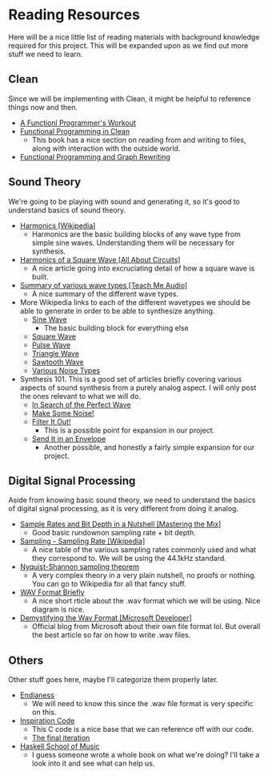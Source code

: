 # Reading Resources
Here will be a nice little list of reading materials with background knowledge required for this project. This will be expanded upon as we find out more stuff we need to learn.

## Clean
Since we will be implementing with Clean, it might be helpful to reference things now and then.
- [A Functionl Programmer's Workout](https://github.com/ParadoxChains/BScFunctionalProgramming-2019-Fall/blob/master/Resources/A%20Functional%20Programmers%20Workout.pdf)
- [Functional Programming in Clean](https://github.com/ParadoxChains/BScFunctionalProgramming-2019-Fall/blob/master/Resources/CleanBookI.pdf)
  - This book has a nice section on reading from and writing to files, along with interaction with the outside world.
- [Functional Programming and Graph Rewriting](https://clean.cs.ru.nl/Functional_Programming_and_Parallel_Graph_Rewriting)

## Sound Theory
We're going to be playing with sound and generating it, so it's good to understand basics of sound theory.
- [Harmonics \[Wikipedia\]](https://en.wikipedia.org/wiki/Harmonic)
  - Harmonics are the basic building blocks of any wave type from simple sine waves. Understanding them will be necessary for synthesis.
- [Harmonics of a Square Wave \[All About Circuits\]](https://www.allaboutcircuits.com/textbook/alternating-current/chpt-7/square-wave-signals/)
  - A nice article going into excruciating detail of how a square wave is built.
- [Summary of various wave types \[Teach Me Audio\]](https://www.teachmeaudio.com/recording/sound-reproduction/common-waveshapes/)
  - A nice summary of the different wave types.
- More Wikipedia links to each of the different wavetypes we should be able to generate in order to be able to synthesize anything.
  - [Sine Wave](https://en.wikipedia.org/wiki/Sine_wave)
    - The basic building block for everything else
  - [Square Wave](https://en.wikipedia.org/wiki/Square_wave)
  - [Pulse Wave](https://en.wikipedia.org/wiki/Pulse_wave)
  - [Triangle Wave](https://en.wikipedia.org/wiki/Triangle_wave)
  - [Sawtooth Wave](https://en.wikipedia.org/wiki/Sawtooth_wave)
  - [Various Noise Types](https://en.wikipedia.org/wiki/Colors_of_noise)
- Synthesis 101. This is a good set of articles briefly covering various aspects of sound synthesis from a purely analog aspect. I will only post the ones relevant to what we will do.
  - [In Search of the Perfect Wave](https://en.audiofanzine.com/getting-started/editorial/articles/in-search-of-the-perfect-wave.html)
  - [Make Some Noise!](https://en.audiofanzine.com/sound-synthesis/editorial/articles/make-some-noise.html)
  - [Filter It Out!](https://en.audiofanzine.com/sound-synthesis/editorial/articles/filter-it-out.html)
    - This is a possible point for expansion in our project.
  - [Send It in an Envelope](https://en.audiofanzine.com/sound-synthesis/editorial/articles/send-it-in-an-envelope.html)
    - Another possible, and honestly a fairly simple expansion for our project.

## Digital Signal Processing
Aside from knowing basic sound theory, we need to understand the basics of digital signal processing, as it is very different from doing it analog.
- [Sample Rates and Bit Depth in a Nutshell \[Mastering the Mix\]](https://www.masteringthemix.com/blogs/learn/113159685-sample-rates-and-bit-depth-in-a-nutshell)
  - Good basic rundownon sampling rate + bit depth.
- [Sampling - Sampling Rate \[Wikipedia\]](https://en.wikipedia.org/wiki/Sampling_(signal_processing)#Sampling_rate)
  - A nice table of the various sampling rates commonly used and what they correspond to. We will be using the 44.1kHz standard.
- [Nyquist-Shannon sampling theorem](http://musicweb.ucsd.edu/~trsmyth/digitalAudio171/Nyquist_Sampling_Theorem.html)
  - A very complex theory in a very plain nutshell, no proofs or nothing. You can go to Wikipedia for all that fancy stuff.
- [WAV Format Briefly](http://soundfile.sapp.org/doc/WaveFormat/)
  - A nice short rticle about the .wav format which we will be using. Nice diagram is nice.
- [Demystifying the Wav Format \[Microsoft Developer\]](https://blogs.msdn.microsoft.com/dawate/2009/06/23/intro-to-audio-programming-part-2-demystifying-the-wav-format/)
  - Official blog from Microsoft about their own file format lol. But overall the best article so far on how to write .wav files.

## Others
Other stuff goes here, maybe I'll categorize them properly later.
- [Endianess](https://en.wikipedia.org/wiki/Endianness)
  - We will need to know this since the .wav file format is very specific on this.
- [Inspiration Code](https://codereview.stackexchange.com/questions/105272/writing-computer-generated-music-to-a-wav-file-in-c?fbclid=IwAR1cnRkABS7SPgRw8Y42T_tQQdTYVBx_B4JSp0KGCv3vafLlWpVej7Hw4do)
  - This C code is a nice base that we can reference off with our code.
  - [The final iteration](https://codereview.stackexchange.com/questions/106137/writing-computer-generated-music-to-a-wav-file-in-c-follow-up-2)
- [Haskell School of Music](https://github.com/ParadoxChains/Clean-Music-Generator/blob/master/Resources/Haskell_School_of_Music_2012.pdf)
  - I guess someone wrote a whole book on what we're doing? I'll take a look into it and see what can help us.